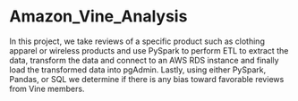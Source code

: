 # Amazon_Vine_Analysis
In this project, we take reviews of a specific product such as clothing apparel or wireless products and use PySpark to perform ETL to extract the data, transform the data and connect to an AWS RDS instance and finally load the transformed data into pgAdmin. Lastly, using either PySpark, Pandas, or SQL we determine if there is any bias toward favorable reviews from Vine members.
